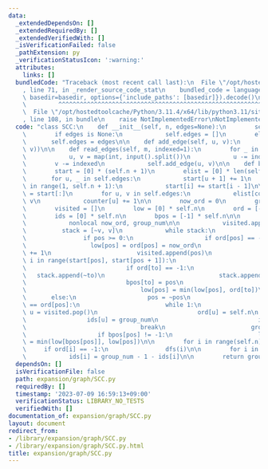 ```yaml
---
data:
  _extendedDependsOn: []
  _extendedRequiredBy: []
  _extendedVerifiedWith: []
  _isVerificationFailed: false
  _pathExtension: py
  _verificationStatusIcon: ':warning:'
  attributes:
    links: []
  bundledCode: "Traceback (most recent call last):\n  File \"/opt/hostedtoolcache/Python/3.11.4/x64/lib/python3.11/site-packages/onlinejudge_verify/documentation/build.py\"\
    , line 71, in _render_source_code_stat\n    bundled_code = language.bundle(stat.path,\
    \ basedir=basedir, options={'include_paths': [basedir]}).decode()\n          \
    \         ^^^^^^^^^^^^^^^^^^^^^^^^^^^^^^^^^^^^^^^^^^^^^^^^^^^^^^^^^^^^^^^^^^^^^^^^^^^^^^^^^\n\
    \  File \"/opt/hostedtoolcache/Python/3.11.4/x64/lib/python3.11/site-packages/onlinejudge_verify/languages/python.py\"\
    , line 108, in bundle\n    raise NotImplementedError\nNotImplementedError\n"
  code: "class SCC:\n    def __init__(self, n, edges=None):\n        self.n = n\n\
    \        if edges is None:\n            self.edges = []\n        else:\n     \
    \       self.edges = edges\n\n    def add_edge(self, u, v):\n        self.edges.append((u,\
    \ v))\n\n    def read_edges(self, m, indexed=1):\n        for _ in range(m):\n\
    \            u, v = map(int, input().split())\n            u -= indexed\n    \
    \        v -= indexed\n            self.add_edge(u, v)\n\n    def build(self):\n\
    \        start = [0] * (self.n + 1)\n        elist = [0] * len(self.edges)\n \
    \       for u, _ in self.edges:\n            start[u + 1] += 1\n        for i\
    \ in range(1, self.n + 1):\n            start[i] += start[i - 1]\n\n        counter\
    \ = start[:]\n        for u, v in self.edges:\n            elist[counter[u]] =\
    \ v\n            counter[u] += 1\n\n        now_ord = 0\n        group_num = 0\n\
    \        visited = []\n        low = [0] * self.n\n        ord = [-1] * self.n\n\
    \        ids = [0] * self.n\n        bpos = [-1] * self.n\n\n        def dfs(v):\n\
    \            nonlocal now_ord, group_num\n\n            visited.append(v)\n  \
    \          stack = [~v, v]\n            while stack:\n                pos = stack.pop()\n\
    \                if pos >= 0:\n                    if ord[pos] == -1:\n      \
    \                  low[pos] = ord[pos] = now_ord\n                        now_ord\
    \ += 1\n                        visited.append(pos)\n                        for\
    \ i in range(start[pos], start[pos + 1]):\n                            to = elist[i]\n\
    \                            if ord[to] == -1:\n                             \
    \   stack.append(~to)\n                                stack.append(to)\n    \
    \                            bpos[to] = pos\n                            else:\n\
    \                                low[pos] = min(low[pos], ord[to])\n         \
    \       else:\n                    pos = ~pos\n                    if low[pos]\
    \ == ord[pos]:\n                        while 1:\n                           \
    \ u = visited.pop()\n                            ord[u] = self.n\n           \
    \                 ids[u] = group_num\n                            if u == pos:\n\
    \                                break\n                        group_num += 1\n\
    \                    if bpos[pos] != -1:\n                        low[bpos[pos]]\
    \ = min(low[bpos[pos]], low[pos])\n\n        for i in range(self.n):\n       \
    \     if ord[i] == -1:\n                dfs(i)\n\n        for i in range(self.n):\n\
    \            ids[i] = group_num - 1 - ids[i]\n\n        return group_num, ids\n"
  dependsOn: []
  isVerificationFile: false
  path: expansion/graph/SCC.py
  requiredBy: []
  timestamp: '2023-07-09 16:59:13+09:00'
  verificationStatus: LIBRARY_NO_TESTS
  verifiedWith: []
documentation_of: expansion/graph/SCC.py
layout: document
redirect_from:
- /library/expansion/graph/SCC.py
- /library/expansion/graph/SCC.py.html
title: expansion/graph/SCC.py
---
```

